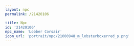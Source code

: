 ```yaml
---
layout: npc
permalink: /21420106

title: Npc
id: '21420106'
npc_name: 'Lobber Corsair'
icon_url: 'portrait/npc/21000948_m_lobsterboxerred_p.png'
---
```

